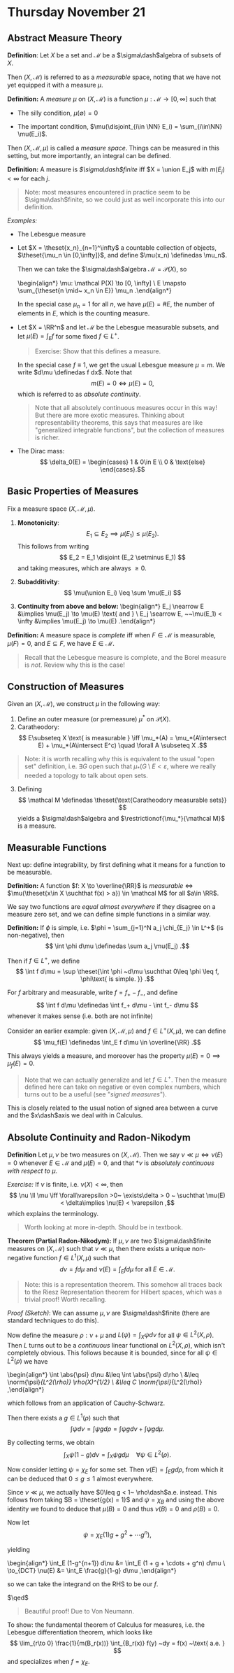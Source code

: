 # Thursday November 21

## Abstract Measure Theory

**Definition**:
Let $X$ be a set and $\mathcal M$ be a $\sigma\dash$algebra of subsets of $X$.

Then $(X, \mathcal M)$ is referred to as a *measurable* space, noting that we have not yet equipped it with a measure $\mu$.

**Definition:**
A *measure* $\mu$ on $(X, \mathcal M)$ is a function $\mu: \mathcal M \to [0, \infty]$ such that

- The silly condition, $\mu(\emptyset) = 0$

- The important condition, $\mu(\disjoint_{i\in \NN} E_i) = \sum_{i\in\NN} \mu(E_i)$.

Then $(X, \mathcal M, \mu)$ is called a *measure space*.
Things can be measured in this setting, but more importantly, an integral can be defined.

**Definition:**
A measure is *$\sigma\dash$finite* iff $X = \union E_j$ with $m(E_j) < \infty$ for each $j$.

> Note: most measures encountered in practice seem to be $\sigma\dash$finite, so we could just as well incorporate this into our definition.

*Examples:*

- The Lebesgue measure

- Let $X = \theset{x_n}_{n=1}^\infty$ a countable collection of objects, $\theset{\mu_n \in [0,\infty]}$, and define $\mu(x_n) \definedas \mu_n$.
  
  Then we can take the $\sigma\dash$algebra $\mathcal M = \mathcal P(X)$, so 
  
  \begin{align*}
  \mu: \mathcal P(X) \to [0, \infty] \\
  E \mapsto \sum_{\theset{n \mid~ x_n \in E}} \mu_n
  .\end{align*}
  
  In the special case $\mu_n = 1$ for all $n$, we have $\mu(E) = \# E$, the number of elements in $E$, which is the counting measure.

- Let $X = \RR^n$ and let $\mathcal M$ be the Lebesgue measurable subsets, and let $\mu(E) = \int_E f$ for some fixed $f \in L^+$.
  
  > Exercise: Show that this defines a measure. 

  In the special case $f \equiv 1$, we get the usual Lebesgue measure $\mu = m$. 
  We write $d\mu \definedas f dx$.
  Note that 
  $$
  m(E) = 0 \iff \mu(E) = 0
  ,$$ 
  which is referred to as *absolute continuity*.

  > Note that all absolutely continuous measures occur in this way! But there are more exotic measures. Thinking about representability theorems, this says that measures are like "generalized integrable functions", but the collection of measures is richer.

- The Dirac mass: 
$$
\delta_0(E) = \begin{cases} 1 & 0\in E \\ 0 & \text{else}
\end{cases}.$$

## Basic Properties of Measures

Fix a measure space $(X, \mathcal M, \mu)$.

1. **Monotonicity**: 
$$
E_1 \subseteq E_2 \implies \mu(E_1) \leq \mu(E_2)
.$$
  This follows from writing 
  $$
  E_2 = E_1 \disjoint (E_2 \setminus E_1)
  $$ and taking measures, which are always $\geq 0$.

2. **Subadditivity**: 
$$
\mu(\union E_i) \leq \sum \mu(E_i)
$$

3. **Continuity from above and below:** 
\begin{align*}
E_j \nearrow E &\implies \mu(E_j) \to \mu(E) \text{ and }  \\ E_j \searrow E, ~~\mu(E_1) < \infty &\implies \mu(E_j) \to \mu(E)
.\end{align*}

**Definition:**
A measure space is *complete* iff when $F \in \mathcal M$ is measurable, $\mu(F) = 0$, and $E\subseteq F$, we have $E \in \mathcal M$.

> Recall that the Lebesgue measure is complete, and the Borel measure is *not*. Review why this is the case!

## Construction of Measures

Given an $(X, \mathcal M)$, we construct $\mu$ in the following way:

1. Define an outer measure (or premeasure) $\mu^*$ on $\mathcal P(X)$.
2. Caratheodory: 
$$
E\subseteq X \text{ is measurable } \iff \mu_*(A) = \mu_*(A\intersect E) + \mu_*(A\intersect E^c) \quad \forall A \subseteq X
.$$

> Note: it is worth recalling why this is equivalent to the usual "open set" definition, i.e. $\exists G$ open such that $\mu_*(G\setminus E < \varepsilon$, where we really needed a topology to talk about open sets.

3. Defining 
$$
\mathcal M \definedas \theset{\text{Caratheodory measurable sets}}
$$ 
yields a $\sigma\dash$algebra and $\restrictionof{\mu_*}{\mathcal M}$ is a measure.

## Measurable Functions
Next up: define integrability, by first defining what it means for a function to be measurable.

**Definition:**
A function $f: X \to \overline{\RR}$ is *measurable* $\iff$ $\mu(\theset{x\in X \suchthat f(x) > a}) \in \mathcal M$ for all $a\in \RR$.

We say two functions are *equal almost everywhere* if they disagree on a measure zero set, and we can define simple functions in a similar way.

**Definition:**
If $\phi$ is simple, i.e. $\phi = \sum_{j=1}^N a_j \chi_{E_j} \in L^+$ (is non-negative), then 
$$
\int \phi d\mu \definedas \sum a_j \mu(E_j)
.$$

Then if $f\in L^+$, we define 
$$
\int f d\mu = \sup \theset{\int \phi ~d\mu \suchthat 0\leq \phi \leq f, \phi\text{ is simple. }}
.$$

For $f$ arbitrary and measurable, write $f = f_+ - f_-$, and define 
$$
\int f d\mu \definedas \int f_+ d\mu - \int f_- d\mu
$$ 
whenever it makes sense (i.e. both are not infinite)

Consider an earlier example: given $(X, \mathcal M, \mu)$ and $f\in L^+(X, \mu)$, we can define 
$$
\mu_f(E) \definedas \int_E f d\mu \in \overline{\RR}
.$$

This always yields a measure, and moreover has the property $\mu(E) = 0 \implies \mu_f(E) = 0$.

> Note that we can actually generalize and let $f\in L^+$. 
Then the measure defined here can take on negative or even complex numbers, which turns out to be a useful (see "*signed measures*"). 

This is closely related to the usual notion of signed area between a curve and the $x\dash$axis we deal with in Calculus.

## Absolute Continuity and Radon-Nikodym

**Definition**
Let $\mu, \nu$ be two measures on $(X, \mathcal M)$.
Then we say $\nu \ll \mu \iff \nu(E) = 0$ whenever $E\in\mathcal M$ and $\mu(E) = 0$, and that *$\nu$ is *absolutely continuous with respect to $\mu$*.

*Exercise:*
If $\nu$ is finite, i.e. $\nu(X) < \infty$, then 
$$
\nu \ll \mu \iff \forall\varepsilon >0~ \exists\delta > 0 ~ \suchthat \mu(E) < \delta\implies \nu(E) < \varepsilon
,$$ 
which explains the terminology.

> Worth looking at more in-depth. Should be in textbook.

**Theorem (Partial Radon-Nikodym):**
If $\mu, \nu$ are two $\sigma\dash$finite measures on $(X, \mathcal M)$ such that $\nu \ll \mu$, then there exists a unique non-negative function $f\in L^1(X, \mu)$ such that 
$$
d\nu = f d\mu
\text{ and }
\nu(E) = \int_E f d\mu \text{ for all } E\in \mathcal M
.$$

> Note: this is a representation theorem. This somehow all traces back to the Riesz Representation theorem for Hilbert spaces, which was a trivial proof! Worth recalling.

*Proof (Sketch)*:
We can assume $\mu, \nu$ are $\sigma\dash$finite (there are standard techniques to do this).

Now define the measure $\rho: \nu + \mu$ and $L(\psi) = \int_X \psi d\nu$ for all $\psi \in L^2(X, \rho)$.
Then $L$ turns out to be a *continuous* linear functional on $L^2(X, \rho)$, which isn't completely obvious.
This follows because it is bounded, since for all $\psi \in L^2(\rho)$ we have

\begin{align*}
\int \abs{\psi} d\nu 
&\leq \int \abs{\psi} d\rho \\
&\leq \norm{\psi}_{L^2(\rho)} \rho(X)^{1/2} \\
&\leq C \norm{\psi}_{L^2(\rho)}
,\end{align*}

which follows from an application of Cauchy-Schwarz.

Then there exists a $g\in L^1(\rho)$ such that 
$$
\int \psi d\nu = \int \psi g d\rho = \int \psi g d\nu + \int \psi g d\mu
.$$

By collecting terms, we obtain
$$
\int_X \psi(1-g) d\nu = \int_X \psi g d\mu \quad \forall \psi\in L^2(\rho).
$$

Now consider letting $\psi = \chi_E$ for some set. 
Then $\nu(E) = \int_E g d\rho$, from which it can be deduced that $0\leq g \leq 1$ almost everywhere.

Since $\nu \ll \mu$, we actually have $0\leq g < 1~ \rho\dash$a.e.  instead. 
This follows from taking $B = \theset{g(x) = 1}$ and $\psi = \chi_B$ and using the above identity we found to deduce that $\mu(B) = 0$ and thus $\nu(B) = 0$ and $\rho(B) = 0$.

Now let 
$$
\psi = \chi_E(1 ) g + g^2 + \cdots g^n)
,$$ 

yielding

\begin{align*}
\int_E (1-g^{n+1}) d\nu &= \int_E (1 + g + \cdots + g^n) d\mu \\
\to_{DCT} \nu(E) &= \int_E \frac{g}{1-g} d\mu
,\end{align*}


so we can take the integrand on the RHS to be our $f$.

$\qed$

> Beautiful proof! Due to Von Neumann.

To show: the fundamental theorem of Calculus for measures, i.e. the Lebesgue differentiation theorem, which looks like 
$$
\lim_{r\to 0} \frac{1}{m(B_r(x))} \int_{B_r(x)} f(y) ~dy = f(x) ~\text{ a.e. }
$$ 
and specializes when $f = \chi_E$.

